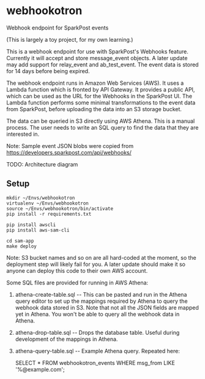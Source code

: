 # webhookotron

Webhook endpoint for SparkPost events

(This is largely a toy project, for my own learning.)

This is a webhook endpoint for use with SparkPost's Webhooks feature.
Currently it will accept and store message_event objects. A later update
may add support for relay_event and ab_test_event. The event data
is stored for 14 days before being expired.

The webhook endpoint runs in Amazon Web Services (AWS). It uses a Lambda function
which is fronted by API Gateway. It provides a public API,
which can be used as the URL for the Webhooks in the SparkPost UI.
The Lambda function performs some minimal transformations to the event data
from SparkPost, before uploading the data into an S3 storage bucket.

The data can be queried in S3 directly using AWS Athena.
This is a manual process. The user needs to write an SQL query
to find the data that they are interested in.

Note: Sample event JSON blobs were copied from https://developers.sparkpost.com/api/webhooks/

TODO: Architecture diagram

## Setup

    mkdir ~/Envs/webhookotron
    virtualenv ~/Envs/webhookotron
    source ~/Envs/webhookotron/bin/activate
    pip install -r requirements.txt

    pip install awscli
    pip install aws-sam-cli

    cd sam-app
    make deploy

Note: S3 bucket names and so on are all hard-coded at the moment,
so the deployment step will likely fail for you. A later update
should make it so anyone can deploy this code to their own AWS account.

Some SQL files are provided for running in AWS Athena:

1) athena-create-table.sql -- This can be pasted and run in the Athena
   query editor to set up the mappings required by Athena to query
   the webhook data stored in S3. Note that not all the JSON fields
   are mapped yet in Athena. You won't be able to query all
   the webhook data in Athena.

2) athena-drop-table.sql -- Drops the database table. Useful during
   development of the mappings in Athena.

3) athena-query-table.sql -- Example Athena query. Repeated here:

    SELECT * FROM webhookotron_events WHERE msg_from LIKE '%@example.com';

